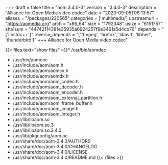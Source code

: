 +++
draft = false
title = "aom 3.4.0-3"
version = "3.4.0-3"
description = "Alliance for Open Media video codec"
date = "2023-09-05T08:13:57"
aliases = "/packages/220565"
categories = ['multimedia']
upstreamurl = "https://aomedia.org"
arch = "x86_64"
size = "1792348"
usize = "6151757"
sha1sum = "44742114381e35935a6924257f9e3461a5d4cb76"
depends = "['libstdc++']"
reverse_depends = "['ffmpeg', 'firefox', 'libavif', 'libheif', 'thunderbird']"
+++
Alliance for Open Media video codec"

{{< files text="show files" >}}* /usr/bin/aomdec
* /usr/bin/aomenc
* /usr/include/aom/aom.h
* /usr/include/aom/aomcx.h
* /usr/include/aom/aomdx.h
* /usr/include/aom/aom_codec.h
* /usr/include/aom/aom_decoder.h
* /usr/include/aom/aom_encoder.h
* /usr/include/aom/aom_external_partition.h
* /usr/include/aom/aom_frame_buffer.h
* /usr/include/aom/aom_image.h
* /usr/include/aom/aom_integer.h
* /usr/lib/libaom.so
* /usr/lib/libaom.so.3
* /usr/lib/libaom.so.3.4.0
* /usr/lib/pkgconfig/aom.pc
* /usr/share/doc/aom-3.4.0/AUTHORS
* /usr/share/doc/aom-3.4.0/CHANGELOG
* /usr/share/doc/aom-3.4.0/LICENSE
* /usr/share/doc/aom-3.4.0/README.md
{{< /files >}}